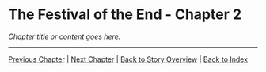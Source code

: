 # The Festival of the End - Chapter 2

*Chapter title or content goes here.*

---

[Previous Chapter](chapter1.md) | [Next Chapter](chapter3.md) | [Back to Story Overview](../../stories.md) | [Back to Index](../../../README.md)
